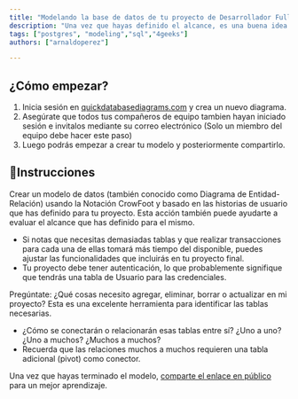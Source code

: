 ```yaml
---
title: "Modelando la base de datos de tu proyecto de Desarrollador Fullstack"
description: "Una vez que hayas definido el alcance, es una buena idea generar el modelo de la base datos antes de empezar a codear. Esto te ayudará a agilizar el desarrollo de tu proyecto"
tags: ["postgres", "modeling","sql","4geeks"]
authors: ["arnaldoperez"]

---
```


## ¿Cómo empezar?

1. Inicia sesión en [quickdatabasediagrams.com](https://app.quickdatabasediagrams.com) y crea un nuevo diagrama.
2. Asegúrate que todos tus compañeros de equipo tambien hayan iniciado sesión e invitalos mediante su correo electrónico (Solo un miembro del equipo debe hacer este paso)
3. Luego podrás empezar a crear tu modelo y posteriormente compartirlo.

## 📝Instrucciones

Crear un modelo de datos (también conocido como Diagrama de Entidad-Relación) usando la Notación CrowFoot y basado en las historias de usuario que has definido para tu proyecto. Esta acción también puede ayudarte a evaluar el alcance que has definido para el mismo.

- Si notas que necesitas demasiadas tablas y que realizar transacciones para cada una de ellas tomará más tiempo del disponible, puedes ajustar las funcionalidades que incluirás en tu proyecto final.
- Tu proyecto debe tener autenticación, lo que probablemente signifique que tendrás una tabla de Usuario para las credenciales.
  
Pregúntate: ¿Qué cosas necesito agregar, eliminar, borrar o actualizar en mi proyecto? Esta es una excelente herramienta para identificar las tablas necesarias.

- ¿Cómo se conectarán o relacionarán esas tablas entre sí? ¿Uno a uno? ¿Uno a muchos? ¿Muchos a muchos?
- Recuerda que las relaciones muchos a muchos requieren una tabla adicional (pivot) como conector.

Una vez que hayas terminado el modelo, [comparte el enlace en público](https://4geeks.com/es/lesson/aprender-en-publico) para un mejor aprendizaje.
